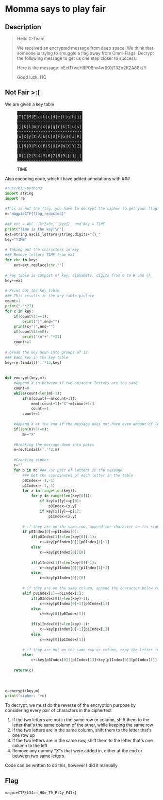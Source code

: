 # Momma says to play fair

## Description

> Hello C-Team,
>
> We received an encrypted message from deep space. We think that someone is trying to smuggle a flag away from Omni-Flags. Decrypt the following message to get us one step closer to success:
>
> Here is the message: nEctTfwcH8P08nv4w{K0jT3Zn2K2A88k{Y
>
> Good luck, HQ

## Not Fair >:(

We are given a key table

<figure><img src="../../.gitbook/assets/key_table.png" alt=""><figcaption><p>TIME</p></figcaption></figure>

Also encoding code, which I have added annotations with ###

```python
#!usr/bin/python3
import string
import re

#This is not the flag, you have to decrypt the cipher to get your flag.
m="magpieCTF{flag_redacted}"

### ext = ABC...XYZabc...xyz{}_ and key = TIME
print("Time is the key!\n")
ext=string.ascii_letters+string.digits+"{}_"
key="TIME"

# Taking out the characters in key
### Remove letters TIME from ext
for chr in key:
    ext=ext.replace(chr,"")

# key table is compost of key, alphabets, digits from 0 to 9 and {}_
key+=ext

# Print out the key table
### This results in the key table picture
count=1
print("-"*27)
for c in key:
    if(count%13==1):
        print("|",end="")
    print(c+"|",end="")
    if(count%13==0):
        print("\n"+"-"*27)
    count+=1

# break the key down into groups of 13
### Each row in the key table
key=re.findall('.'*13,key)


def encrypt(key,m):
    #Append X in between if two adjacent letters are the same
    count=0
    while(count<len(m)-1):
        if(m[count]==m[count+1]):
            m=m[:count+1]+"X"+m[count+1:]
            count+=1
        count+=1

    #Append X at the end if the message does not have even amount of letters
    if(len(m)%2!=0):
        m+="X"

    #Breaking the message down into pairs
    m=re.findall('.'*2,m)
    
    #Creating cipher
    c=""
    for p in m: ### For pair of letters in the message
        ### Get the coordinates of each letter in the table
        p0Index=(-1,-1)
        p1Index=(-1,-1)
        for x in range(len(key)):
            for y in range(len(key[0])):
                if key[x][y]==p[0]:
                    p0Index=(x,y)
                if key[x][y]==p[1]:
                    p1Index=(x,y)
        
        # if they are on the same row, append the character on its right to the cipher
        if p0Index[0]==p1Index[0]:
            if(p0Index[1]!=len(key[0])-1):
                c+=key[p0Index[0]][p0Index[1]+1]
            else:
                c+=key[p0Index[0]][0]

            if(p1Index[1]!=len(key[0])-1):
                c+=key[p1Index[0]][p1Index[1]+1]
            else:
                c+=key[p1Index[0]][0]

        # if they are on the same column, append the character below to the cipher
        elif p0Index[1]==p1Index[1]:
            if(p0Index[0]!=len(key)-1):
                c+=key[p0Index[0]+1][p0Index[1]]
            else:
                c+=key[0][p0Index[1]]

            if(p1Index[0]!=len(key)-1):
                c+=key[p1Index[0]+1][p1Index[1]]
            else:
                c+=key[0][p1Index[1]]

        # if they are not on the same row or column, copy the letter in the coloum of the other letter in the same row to the cipher
        else:
            c+=key[p0Index[0]][p1Index[1]]+key[p1Index[0]][p0Index[1]]

    return(c)


    
c=encrypt(key,m)
print("cipher: "+c)

```

To decrypt, we must do the reverse of the encryption purpose by considering every pair of characters in the ciphertext

1. If the two letters are not in the same row or column, shift them to the letter that's the same column of the other, while keeping the same row
2. If the two letters are in the same column, shift them to the letter that's one row up
3. If the two letters are in the same row, shift them to the letter that's one column to the left
4. Remove any dummy "X"s that were added in, either at the end or between two same letters

Code can be written to do this, however I did it manually

## Flag

`magpieCTF{L34rn_H0w_T0_Pl4y_F41r}`

